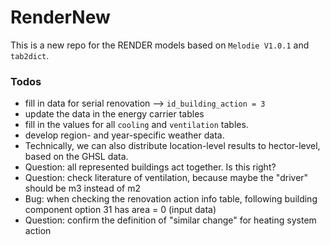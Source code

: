 # RenderNew

This is a new repo for the RENDER models based on `Melodie V1.0.1` and `tab2dict`.

### Todos
 - fill in data for serial renovation --> `id_building_action = 3`
 - update the data in the energy carrier tables
 - fill in the values for all `cooling` and `ventilation` tables.
 - develop region- and year-specific weather data.
 - Technically, we can also distribute location-level results to hector-level, based on the GHSL data.
 - Question: all represented buildings act together. Is this right?
 - Question: check literature of ventilation, because maybe the "driver" should be m3 instead of m2
 - Bug: when checking the renovation action info table, following building component option 31 has area = 0 (input data)
 - Question: confirm the definition of "similar change" for heating system action
